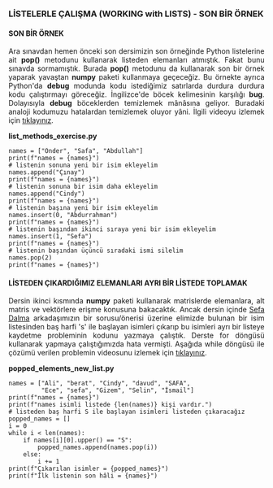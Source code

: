 <h3>LİSTELERLE ÇALIŞMA (WORKING with LISTS) - SON BİR ÖRNEK</h3>

<h4>SON BİR ÖRNEK</h4>
<p align="justify">Ara sınavdan hemen önceki son dersimizin son örneğinde Python listelerine ait <b>pop()</b> metodunu kullanarak listeden elemanları atmıştık. Fakat bunu sınavda sormamıştık. Burada <b>pop()</b> metodunu da kullanarak son bir örnek yaparak yavaştan <b>numpy</b> paketi kullanmaya geçeceğiz. Bu örnekte ayrıca Python'da <b>debug</b> modunda kodu istediğimiz satırlarda durdura durdura kodu çalıştırmayı göreceğiz. İngilizce'de böcek kelimesinin karşılığı <b>bug</b>. Dolayısıyla <b>debug</b> böceklerden temizlemek mânâsına geliyor. Buradaki analoji kodumuzu hatalardan temizlemek oluyor yâni. İlgili videoyu izlemek için <a href="https://www.youtube.com/watch?v=McnKHVyqoqQ">tıklayınız</a>.</p>

<b>list_methods_exercise.py</b>

```
names = ["Önder", "Safa", "Abdullah"]
print(f"names = {names}")
# listenin sonuna yeni bir isim ekleyelim
names.append("Çınay")
print(f"names = {names}")
# listenin sonuna bir isim daha ekleyelim
names.append("Cindy")
print(f"names = {names}")
# listenin başına yeni bir isim ekleyelim
names.insert(0, "Abdurrahman")
print(f"names = {names}")
# listenin başından ikinci sıraya yeni bir isim ekleyelim
names.insert(1, "Sefa")
print(f"names = {names}")
# listenin başından üçüncü sıradaki ismi silelim
names.pop(2)
print(f"names = {names}")
```

<h4>LİSTEDEN ÇIKARDIĞIMIZ ELEMANLARI AYRI BİR LİSTEDE TOPLAMAK</h4>

<p align="justify">Dersin ikinci kısmında <b>numpy</b> paketi kullanarak matrislerde elemanlara, alt matris ve vektörlere erişme konusuna bakacaktık. Ancak dersin içinde <a href="https://github.com/sefadalma">Sefa Dalma</a> arkadaşımızın bir sorusu/önerisi üzerine elimizde bulunan bir isim listesinden baş harfi 's' ile başlayan isimleri çıkarıp bu isimleri ayrı bir listeye kaydetme probleminin kodunu yazmaya çalıştık. Derste for döngüsü kullanarak yapmaya çalıştığımızda hata vermişti. Aşağıda while döngüsü ile çözümü verilen problemin videosunu izlemek için <a href="https://www.youtube.com/watch?v=-IhWCRYMCwo">tıklayınız</a>.</p>

<b>popped_elements_new_list.py</b>

```
names = ["Ali", "berat", "Cindy", "davud", "SAFA",
         "Ece", "sefa", "Gizem", "Selin", "İsmail"]
print(f"names = {names}")
print(f"names isimli listede {len(names)} kişi vardır.")
# listeden baş harfi S ile başlayan isimleri listeden çıkaracağız
popped_names = []
i = 0
while i < len(names):
    if names[i][0].upper() == "S":
        popped_names.append(names.pop(i))
    else:
        i += 1
print(f"Çıkarılan isimler = {popped_names}")
print(f"İlk listenin son hâli = {names}")
```
